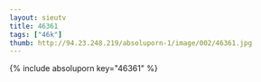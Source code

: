 ```yaml
--- 
layout: sieutv
title: 46361
tags: ["46k"]
thumb: http://94.23.248.219/absoluporn-1/image/002/46361.jpg
---
```

{% include absoluporn key="46361" %} 
